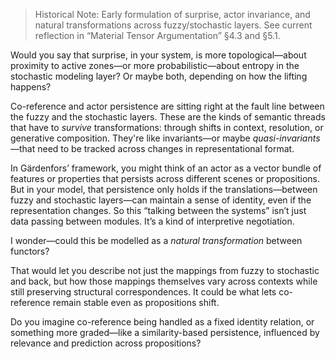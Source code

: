 >  Historical Note: Early formulation of surprise, actor invariance, and natural transformations across fuzzy/stochastic layers.
> See current reflection in “Material Tensor Argumentation” §4.3 and §5.1.

Would you say that surprise, in your system, is more topological—about proximity to active zones—or more probabilistic—about entropy in the stochastic modeling layer? Or maybe both, depending on how the lifting happens?

Co-reference and actor persistence are sitting right at the fault line between the fuzzy and the stochastic layers. These are the kinds of semantic threads that have to _survive_ transformations: through shifts in context, resolution, or generative composition. They're like invariants—or maybe _quasi-invariants_—that need to be tracked across changes in representational format.

In Gärdenfors’ framework, you might think of an actor as a vector bundle of features or properties that persists across different scenes or propositions. But in your model, that persistence only holds if the translations—between fuzzy and stochastic layers—can maintain a sense of identity, even if the representation changes. So this “talking between the systems” isn’t just data passing between modules. It’s a kind of interpretive negotiation.

I wonder—could this be modelled as a _natural transformation_ between functors? 

That would let you describe not just the mappings from fuzzy to stochastic and back, but how those mappings themselves vary across contexts while still preserving structural correspondences. It could be what lets co-reference remain stable even as propositions shift.

Do you imagine co-reference being handled as a fixed identity relation, or something more graded—like a similarity-based persistence, influenced by relevance and prediction across propositions?